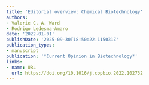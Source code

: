 ```yaml
---
title: 'Editorial overview: Chemical Biotechnology'
authors:
- Valerie C. A. Ward
- Rodrigo Ledesma‐Amaro
date: '2022-01-01'
publishDate: '2025-09-30T18:50:22.115031Z'
publication_types:
- manuscript
publication: '*Current Opinion in Biotechnology*'
links:
- name: URL
  url: https://doi.org/10.1016/j.copbio.2022.102732
---
```

